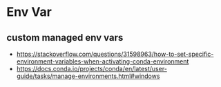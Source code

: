 # Env Var

## custom managed env vars
- https://stackoverflow.com/questions/31598963/how-to-set-specific-environment-variables-when-activating-conda-environment
- https://docs.conda.io/projects/conda/en/latest/user-guide/tasks/manage-environments.html#windows
